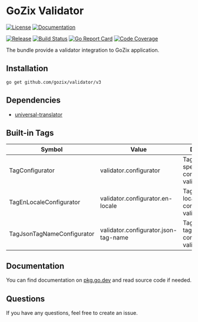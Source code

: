 # GoZix Validator

[documentation-img]: https://img.shields.io/badge/godoc-reference-blue.svg?color=24B898&style=for-the-badge&logo=go&logoColor=ffffff
[documentation-url]: https://pkg.go.dev/github.com/gozix/validator/v3
[license-img]: https://img.shields.io/github/license/gozix/validator.svg?style=for-the-badge
[license-url]: https://github.com/gozix/validator/blob/master/LICENSE
[release-img]: https://img.shields.io/github/tag/gozix/validator.svg?label=release&color=24B898&logo=github&style=for-the-badge
[release-url]: https://github.com/gozix/validator/releases/latest
[build-status-img]: https://img.shields.io/github/actions/workflow/status/gozix/validator/go.yml?logo=github&style=for-the-badge
[build-status-url]: https://github.com/gozix/validator/actions
[go-report-img]: https://img.shields.io/badge/go%20report-A%2B-green?style=for-the-badge
[go-report-url]: https://goreportcard.com/report/github.com/gozix/validator
[code-coverage-img]: https://img.shields.io/codecov/c/github/gozix/validator.svg?style=for-the-badge&logo=codecov
[code-coverage-url]: https://codecov.io/gh/gozix/validator

[![License][license-img]][license-url]
[![Documentation][documentation-img]][documentation-url]

[![Release][release-img]][release-url]
[![Build Status][build-status-img]][build-status-url]
[![Go Report Card][go-report-img]][go-report-url]
[![Code Coverage][code-coverage-img]][code-coverage-url]

The bundle provide a validator integration to GoZix application.

## Installation

```shell
go get github.com/gozix/validator/v3
```

## Dependencies

* [universal-translator](https://github.com/gozix/universal-translator)

## Built-in Tags

| Symbol                     | Value                                | Description                                                  | 
|----------------------------|--------------------------------------|--------------------------------------------------------------|
| TagConfigurator            | validator.configurator               | Tag to mark specific configurator of validator.Validate      |
| TagEnLocaleConfigurator    | validator.configurator.en-locale     | Tag to mark en locale configurator of validator.Validate     |
| TagJsonTagNameConfigurator | validator.configurator.json-tag-name | Tag to mark json tag name configurator of validator.Validate |

## Documentation

You can find documentation on [pkg.go.dev][documentation-url] and read source code if needed.

## Questions

If you have any questions, feel free to create an issue.
